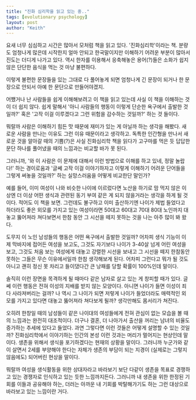 ```yaml
---
title: "진화 심리학을 읽고 있는 중.."
tags: [evolutionary psychology]
layout: post
author: "Keith"
---
```


요새 너무 심심하고 시간은 많아서 모처럼 책을 읽고 있다. '진화심리학'이라는 책. 분량도 엄청나게 많은데 시작한지 얼마 안되고 한국말이지만 이해하기 어려운 부분이 많아서 진도는 더디게 나가고 있다. 역시 한자를 이용해서 응축해놓은 용어(?)들은 소화가 쉽지 않은 단단한 음식을 먹는 것 마냥 불편하다.

이렇게 불편한 문장들을 있는 그대로 다 풀어놓게 되면 엄청나게 긴 문장이 되거나 한 문장으로 안되서 아예 한 문단으로 만들어야겠지.

어쨌거나 난 사람들을 쉽게 이해해보려고 이 책을 읽고 있는데 사실 이 책을 이해하는 것이 더 쉽지 않다. 쉽게 말해서 '아니 사람들의 행동이 이렇게 단순한 욕구에서 출발한 것일까?' 혹은 '고작 이걸 이루겠다고 그런 위험을 감수하는 것일까?' 하는 것 들이다.

뭐랄까 사람은 이해하기 힘든 맛 때문에 재미가 있는 게 아닐까 하는 생각을 해봤다. 새로운 사람을 만나는 이유도 그런 이유 때문이라고 생각하고. 독특한 인간형을 만나서 새로운 것을 알아갈 때의 기쁨(?)은 사실 진화심리학 책을 읽다가 고구마를 먹은 듯 답답한 문단 하나를 풀어냈을 때의 느낌과는 비교할 바가 못 된다. 

그러니까, '와 이 사람은 이 문제에 대해서 이런 방법으로 이해를 하고 있네, 정말 놀랍다!' 하는 경이로움과 '글쎄 고작 이걸 이야기하자고 이렇게 이해하기 어려운 단어들을 그렇게 써놓을 것일까?' 하는 실망스러움을 어떻게 비교한단 말인가?

예를 들어, 이미 여성이 나와 비슷한 나이에 이르렀다면 노산을 하기로 맘 먹지 않은 이상엔 더 이상 어떤 생식과 관련된 동기 부여 같은 게 되지 않을거라는 생각을 하게 될 것이다. 적어도 이 책을 보면. 그런데도 불구하고 이미 출산하기엔 나이가 제법 들었다고 하더라도 좋은 외모를 가지고 있는 여성이라면 50대고 60대고 70대 80대 노인까지 대놓고 뚫어져라 쳐다보면서 한참 동안 그 시선을 떼지 못하는 것을 나는 아주 많이 봐 왔다. 

도무지 이 노인 남성들의 행동은 어떤 욕구에서 출발한 것일까? 어차피 생식 기능이 이제 막바지에 접어든 여성을 보고도, 그것도 자기보다 나이가 3-40살 넘게 어린 여성을 보고, 그것도 처음 보는 여성에게 대놓고 강렬한 시선을 보내고 그 시선을 떼지 한참동안 못하는 그들은 무슨 이유에서일까 한참 생각해보게 된다. 어차피 그런다고 뭐가 될 것도 아니고 괜히 정신 못 차리고 들이댔다간 큰 낭패를 당할 확률이 100%인데 말이다.

솔직히 이런 장면을 목격하게 될 때마다 같은 남자로 살고 있는 게 창피할 때가 있다. 글쎄 이런 행동은 전혀 이성의 지배를 받지 않는 모양이다. 아니면 나이가 들면 이성이 죄다 사라져버리는 걸까? 나 역시 그 나이가 되면 저렇게 나이가 들었더라도 매력적인 외모를 가지고 있다면 대놓고 뚫어져라 쳐다보게 될까? 생각만해도 몸서리가 쳐진다. 

오히려 한창일 때의 남성들이 같은 나이대의 여성들에게 전혀 관심이 없는 모습을 볼 때의 느낌과는 완전히 대조적이다. 더구나 결혼, 더 나아가서 출산을 꺼리는 남녀의 비율도 증가하는 추세에 있다고 들었다. 과연 그렇다면 이런 것들은 어떻게 설명할 수 있는 것일까? 진화심리학에서 이야기하는 인간의 본성 이런 것과는 머리가 멀어지는 현상인데 말이다. 생존을 위해서 생식을 포기하겠다는 현재의 상황을 말이다. 그러니까 누군가와 같이 살면서 2세를 부양해야 한다는 자체가 생존의 부담이 되는 지경이 (실제로는 그렇지 않음에도) 되어버린 현상을 말이다. 

뭐랄까 여성을 생식활동을 위한 상대자라고 바라보기 보단 다같이 생존을 목표로 경쟁하고 있는 경쟁자로 인식하고 있는 듯한 느낌까지든다. 그러니까 내 생존을 위한 한정된 기회를 이들과 공유해야 하는, 더러는 아까운 내 기회를 박탈해가기도 하는 그런 대상으로 바라보고 있는 느낌이란 거다.
